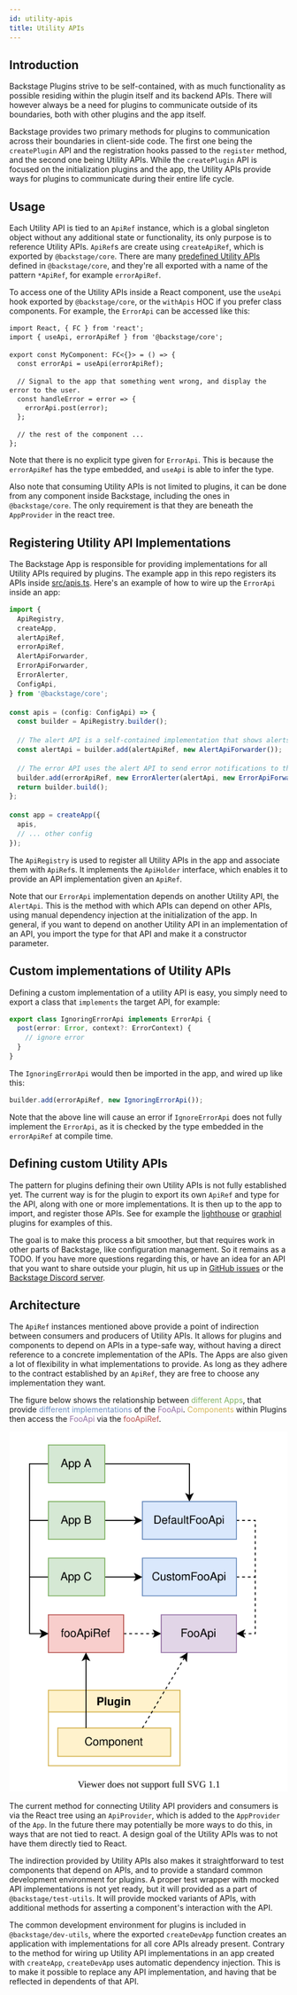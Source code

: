 ```yaml
---
id: utility-apis
title: Utility APIs
---
```


## Introduction

Backstage Plugins strive to be self-contained, with as much functionality as
possible residing within the plugin itself and its backend APIs. There will
however always be a need for plugins to communicate outside of its boundaries,
both with other plugins and the app itself.

Backstage provides two primary methods for plugins to communication across their
boundaries in client-side code. The first one being the `createPlugin` API and
the registration hooks passed to the `register` method, and the second one being
Utility APIs. While the `createPlugin` API is focused on the initialization
plugins and the app, the Utility APIs provide ways for plugins to communicate
during their entire life cycle.

## Usage

Each Utility API is tied to an `ApiRef` instance, which is a global singleton
object without any additional state or functionality, its only purpose is to
reference Utility APIs. `ApiRef`s are create using `createApiRef`, which is
exported by `@backstage/core`. There are many
[predefined Utility APIs](../reference/utility-apis/README.md) defined in
`@backstage/core`, and they're all exported with a name of the pattern
`*ApiRef`, for example `errorApiRef`.

To access one of the Utility APIs inside a React component, use the `useApi`
hook exported by `@backstage/core`, or the `withApis` HOC if you prefer class
components. For example, the `ErrorApi` can be accessed like this:

```tsx
import React, { FC } from 'react';
import { useApi, errorApiRef } from '@backstage/core';

export const MyComponent: FC<{}> = () => {
  const errorApi = useApi(errorApiRef);

  // Signal to the app that something went wrong, and display the error to the user.
  const handleError = error => {
    errorApi.post(error);
  };

  // the rest of the component ...
};
```

Note that there is no explicit type given for `ErrorApi`. This is because the
`errorApiRef` has the type embedded, and `useApi` is able to infer the type.

Also note that consuming Utility APIs is not limited to plugins, it can be done
from any component inside Backstage, including the ones in `@backstage/core`.
The only requirement is that they are beneath the `AppProvider` in the react
tree.

## Registering Utility API Implementations

The Backstage App is responsible for providing implementations for all Utility
APIs required by plugins. The example app in this repo registers its APIs inside
[src/apis.ts](/packages/app/src/apis.ts). Here's an example of how to wire up
the `ErrorApi` inside an app:

```ts
import {
  ApiRegistry,
  createApp,
  alertApiRef,
  errorApiRef,
  AlertApiForwarder,
  ErrorApiForwarder,
  ErrorAlerter,
  ConfigApi,
} from '@backstage/core';

const apis = (config: ConfigApi) => {
  const builder = ApiRegistry.builder();

  // The alert API is a self-contained implementation that shows alerts to the user.
  const alertApi = builder.add(alertApiRef, new AlertApiForwarder());

  // The error API uses the alert API to send error notifications to the user.
  builder.add(errorApiRef, new ErrorAlerter(alertApi, new ErrorApiForwarder()));
  return builder.build();
};

const app = createApp({
  apis,
  // ... other config
});
```

The `ApiRegistry` is used to register all Utility APIs in the app and associate
them with `ApiRef`s. It implements the `ApiHolder` interface, which enables it
to provide an API implementation given an `ApiRef`.

Note that our `ErrorApi` implementation depends on another Utility API, the
`AlertApi`. This is the method with which APIs can depend on other APIs, using
manual dependency injection at the initialization of the app. In general, if you
want to depend on another Utility API in an implementation of an API, you import
the type for that API and make it a constructor parameter.

## Custom implementations of Utility APIs

Defining a custom implementation of a utility API is easy, you simply need to
export a class that `implements` the target API, for example:

```ts
export class IgnoringErrorApi implements ErrorApi {
  post(error: Error, context?: ErrorContext) {
    // ignore error
  }
}
```

The `IgnoringErrorApi` would then be imported in the app, and wired up like
this:

```ts
builder.add(errorApiRef, new IgnoringErrorApi());
```

Note that the above line will cause an error if `IgnoreErrorApi` does not fully
implement the `ErrorApi`, as it is checked by the type embedded in the
`errorApiRef` at compile time.

## Defining custom Utility APIs

The pattern for plugins defining their own Utility APIs is not fully established
yet. The current way is for the plugin to export its own `ApiRef` and type for
the API, along with one or more implementations. It is then up to the app to
import, and register those APIs. See for example the
[lighthouse](/plugins/lighthouse/src/api.ts) or
[graphiql](/plugins/graphiql/src/lib/api/types.ts) plugins for examples of this.

The goal is to make this process a bit smoother, but that requires work in other
parts of Backstage, like configuration management. So it remains as a TODO. If
you have more questions regarding this, or have an idea for an API that you want
to share outside your plugin, hit us up in
[GitHub issues](https://github.com/spotify/backstage/issues/new/choose) or the
[Backstage Discord server](https://discord.gg/EBHEGzX).

## Architecture

The `ApiRef` instances mentioned above provide a point of indirection between
consumers and producers of Utility APIs. It allows for plugins and components to
depend on APIs in a type-safe way, without having a direct reference to a
concrete implementation of the APIs. The Apps are also given a lot of
flexibility in what implementations to provide. As long as they adhere to the
contract established by an `ApiRef`, they are free to choose any implementation
they want.

The figure below shows the relationship between
<span style="color: #82b366">different Apps</span>, that provide
<span style="color: #6c8ebf">different implementations</span> of the
<span style="color: #9673a6">FooApi</span>.
<span style="color: #d6b656">Components</span> within Plugins then access the
<span style="color: #9673a6">FooApi</span> via the
<span style="color: #b85450">fooApiRef</span>.

<div style="text-align:center">
<img src="../assets/utility-apis-fig1.svg" alt="Figure showing the relationship between utility APIs, the apps that provide them, and the plugins that consume them">
</div>

The current method for connecting Utility API providers and consumers is via the
React tree using an `ApiProvider`, which is added to the `AppProvider` of the
`App`. In the future there may potentially be more ways to do this, in ways that
are not tied to react. A design goal of the Utility APIs was to not have them
directly tied to React.

The indirection provided by Utility APIs also makes it straightforward to test
components that depend on APIs, and to provide a standard common development
environment for plugins. A proper test wrapper with mocked API implementations
is not yet ready, but it will provided as a part of `@backstage/test-utils`. It
will provide mocked variants of APIs, with additional methods for asserting a
component's interaction with the API.

The common development environment for plugins is included in
`@backstage/dev-utils`, where the exported `createDevApp` function creates an
application with implementations for all core APIs already present. Contrary to
the method for wiring up Utility API implementations in an app created with
`createApp`, `createDevApp` uses automatic dependency injection. This is to make
it possible to replace any API implementation, and having that be reflected in
dependents of that API.
